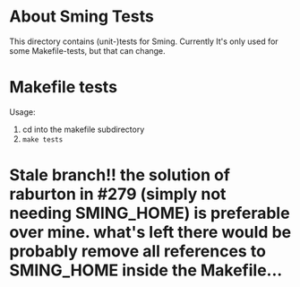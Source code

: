 # About Sming Tests
This directory contains (unit-)tests for Sming. Currently It's only used for some Makefile-tests, but that can change.

# Makefile tests

Usage: 

1. cd into the makefile subdirectory
1. `make tests` 

# Stale branch!! the solution of raburton in #279 (simply not needing SMING_HOME) is preferable over mine. what's left there would be probably remove all references to SMING_HOME inside the Makefile...